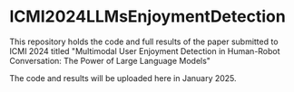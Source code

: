 # ICMI2024LLMsEnjoymentDetection
This repository holds the code and full results of the paper submitted to ICMI 2024 titled "Multimodal User Enjoyment Detection in Human-Robot Conversation: The Power of Large Language Models"

The code and results will be uploaded here in January 2025.
